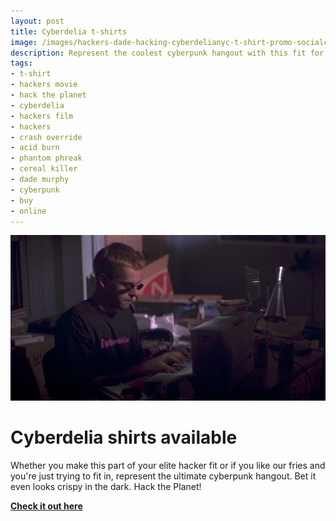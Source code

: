 ```yaml
---
layout: post
title: Cyberdelia t-shirts
image: /images/hackers-dade-hacking-cyberdelianyc-t-shirt-promo-socialcrop.jpg
description: Represent the coolest cyberpunk hangout with this fit for the elite hacker or those just trying to fit in. Hack the Planet!
tags:
- t-shirt
- hackers movie
- hack the planet
- cyberdelia
- hackers film
- hackers
- crash override
- acid burn
- phantom phreak
- cereal killer
- dade murphy
- cyberpunk
- buy
- online
---
```

[![Cyberdelia NYC t-shirt worn by Dade Murphy in opening scene of Hackers (1995) as he hacks into a tv station.](/images/hackers-dade-hacking-cyberdelianyc-t-shirt-promo-socialcrop.jpg)](https://www.ideasystm.com/collections/cyberdelia)

# Cyberdelia shirts available

Whether you make this part of your elite hacker fit or if you like our fries and you're just trying to fit in, represent the ultimate cyberpunk hangout. Bet it even looks crispy in the dark. Hack the Planet!


[**Check it out here**](https://www.ideasystm.com/collections/cyberdelia)